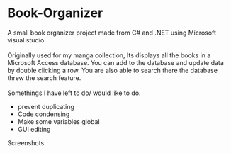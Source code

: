 # Book-Organizer
A small book organizer project made from C# and .NET using Microsoft visual studio. <br><br>
Originally used for my manga collection, Its displays all the books in a Microsoft Access database. You can add to the database and update data by double clicking a row. You are also able to search there the database threw the search feature. <br><br>
Somethings I have left to do/ would like to do.<br>
* prevent duplicating
* Code condensing
* Make some variables global
* GUI editing

Screenshots<br>
<img src="" >
